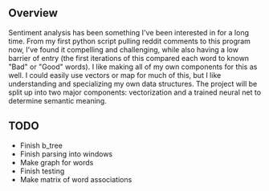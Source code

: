 ## Overview
Sentiment analysis has been something I've been interested in for a long time. From my first python script pulling reddit comments to this program now, I've found it compelling and challenging, while also having a low barrier of entry (the first iterations of this compared each word to known "Bad" or "Good" words). I like making all of my own components for this as well. I could easily use vectors or map for much of this, but I like understanding and specializing my own data structures. The project will be split up into two major components: vectorization and a trained neural net to determine semantic meaning.

## TODO
* Finish b_tree
* Finish parsing into windows
* Make graph for words
* Finish testing
* Make matrix of word associations
